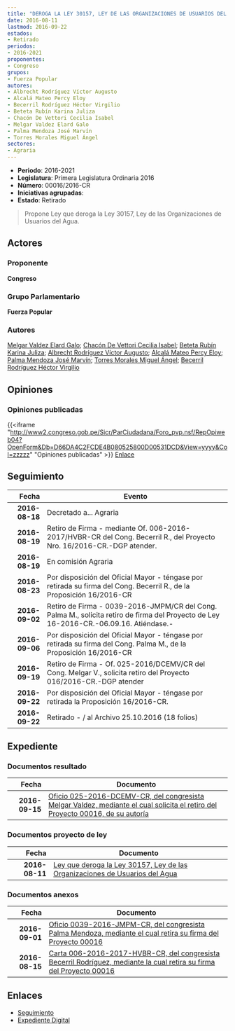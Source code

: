 ```yaml
---
title: "DEROGA LA LEY 30157, LEY DE LAS ORGANIZACIONES DE USUARIOS DEL AGUA"
date: 2016-08-11
lastmod: 2016-09-22
estados:
- Retirado
periodos:
- 2016-2021
proponentes:
- Congreso
grupos:
- Fuerza Popular
autores:
- Albrecht Rodríguez Víctor Augusto
- Alcalá Mateo Percy Eloy
- Becerril Rodríguez Héctor Virgilio
- Beteta Rubín Karina Juliza
- Chacón De Vettori Cecilia Isabel
- Melgar Valdez Elard Galo
- Palma Mendoza José Marvín
- Torres Morales Miguel Ángel
sectores:
- Agraria
---
```

- **Periodo**: 2016-2021
- **Legislatura**: Primera Legislatura Ordinaria 2016
- **Número**: 00016/2016-CR
- **Iniciativas agrupadas**: 
- **Estado**: Retirado

> Propone Ley que deroga la Ley 30157, Ley de las Organizaciones de Usuarios del Agua.


## Actores

### Proponente

**Congreso**

### Grupo Parlamentario

**Fuerza Popular**

### Autores

[Melgar Valdez Elard Galo](mailto:mailto:emelgar@congreso.gob.pe); [Chacón De Vettori Cecilia Isabel](mailto:mailto:cchacon@congreso.gob.pe); [Beteta Rubín Karina Juliza](mailto:mailto:kbeteta@congreso.gob.pe); [Albrecht Rodríguez Víctor Augusto](mailto:mailto:valbrecht@congreso.gob.pe); [Alcalá Mateo Percy Eloy](mailto:mailto:palcala@congreso.gob.pe); [Palma Mendoza José Marvín](mailto:mailto:jpalma@congreso.gob.pe); [Torres Morales Miguel Ángel](mailto:mailto:mtorresm@congreso.gob.pe); [Becerril Rodríguez Héctor Virgilio](mailto:mailto:hbecerril@congreso.gob.pe)

## Opiniones

### Opiniones publicadas

{{<iframe "http://www2.congreso.gob.pe/Sicr/ParCiudadana/Foro_pvp.nsf/RepOpiweb04?OpenForm&Db=D66DA4C2FCDE4B080525800D00531DCD&View=yyyy&Col=zzzzz" "Opiniones publicadas" >}}
[Enlace](http://www2.congreso.gob.pe/Sicr/ParCiudadana/Foro_pvp.nsf/RepOpiweb04?OpenForm&Db=D66DA4C2FCDE4B080525800D00531DCD&View=yyyy&Col=zzzzz)


## Seguimiento

| Fecha | Evento |
|------:|--------|
| **2016-08-18** | Decretado a... Agraria |
| **2016-08-19** | Retiro de Firma - mediante Of. 006-2016-2017/HVBR-CR del Cong. Becerril R., del Proyecto Nro. 16/2016-CR.-DGP atender. |
| **2016-08-19** | En comisión Agraria |
| **2016-08-23** | Por disposición del Oficial Mayor - téngase por retirada su firma del Cong. Becerril R., de la Proposición 16/2016-CR |
| **2016-09-02** | Retiro de Firma - 0039-2016-JMPM/CR del Cong. Palma M., solicita retiro de firma del Proyecto de Ley 16-2016-CR.-06.09.16. Atiéndase.- |
| **2016-09-06** | Por disposición del Oficial Mayor - téngase por retirada su firma del Cong. Palma M., de la Proposición 16/2016-CR |
| **2016-09-19** | Retiro de Firma - Of. 025-2016/DCEMV/CR del Cong. Melgar V., solicita retiro del Proyecto 016/2016-CR.-DGP atender |
| **2016-09-22** | Por disposición del Oficial Mayor - téngase por retirada la Proposición 16/2016-CR. |
| **2016-09-22** | Retirado - / al Archivo 25.10.2016 (18 folios) |

## Expediente

### Documentos resultado

| Fecha | Documento |
|------:|-----------|
| **2016-09-15** | [Oficio 025-2016-DCEMV-CR, del congresista Melgar Valdez, mediante el cual solicita el retiro del Proyecto 00016, de su autoría](http://www.leyes.congreso.gob.pe/Documentos/2016_2021/Oficios/Congresistas/OFICIO-025-2016-DCEMV-CR.pdf) |

### Documentos proyecto de ley

| Fecha | Documento |
|------:|-----------|
| **2016-08-11** | [Ley que deroga la Ley 30157, Ley de las Organizaciones de Usuarios del Agua](http://www.leyes.congreso.gob.pe/Documentos/2016_2021/Proyectos_de_Ley_y_de_Resoluciones_Legislativas/PL00016_20160811.pdf) |

### Documentos anexos

| Fecha | Documento |
|------:|-----------|
| **2016-09-01** | [Oficio 0039-2016-JMPM-CR, del congresista Palma Mendoza, mediante el cual retira su firma del Proyecto 00016](http://www.leyes.congreso.gob.pe/Documentos/2016_2021/Oficios/Congresistas/Oficio-0039-2016-JMPM-CR.pdf) |
| **2016-08-15** | [Carta 006-2016-2017-HVBR-CR, del congresista Becerril Rodríguez, mediante la cual retira su firma del Proyecto 00016](http://www.leyes.congreso.gob.pe/Documentos/2016_2021/Oficios/Congresistas/Carta-006-2016-2017-HVBR-CR.pdf) |

## Enlaces

- [Seguimiento](http://www2.congreso.gob.pe/Sicr/TraDocEstProc/CLProLey2016.nsf/f7fff46988ca05b1052578e100829cc7/e20384167bf421ab0525800d00074aa7?OpenDocument)
- [Expediente Digital](http://www2.congreso.gob.pe/Sicr/TraDocEstProc/Expvirt_2011.nsf/visbusqptramdoc1621/00016?opendocument)

